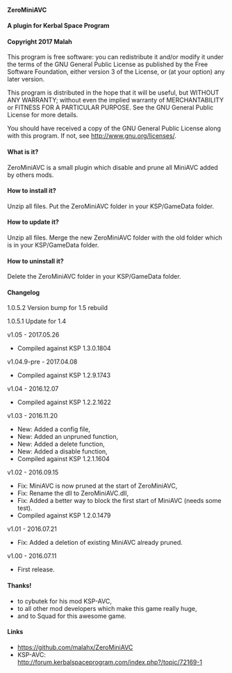 ﻿#### ZeroMiniAVC
#### A plugin for Kerbal Space Program
#### Copyright 2017 Malah

This program is free software: you can redistribute it and/or modify
it under the terms of the GNU General Public License as published by
the Free Software Foundation, either version 3 of the License, or
(at your option) any later version.

This program is distributed in the hope that it will be useful,
but WITHOUT ANY WARRANTY; without even the implied warranty of
MERCHANTABILITY or FITNESS FOR A PARTICULAR PURPOSE.  See the
GNU General Public License for more details.

You should have received a copy of the GNU General Public License
along with this program.  If not, see <http://www.gnu.org/licenses/>. 


#### What is it?

ZeroMiniAVC is a small plugin which disable and prune all MiniAVC added by others mods.

#### How to install it?

Unzip all files. Put the ZeroMiniAVC folder in your KSP/GameData folder.

#### How to update it?

Unzip all files. Merge the new ZeroMiniAVC folder with the old folder which is in your KSP/GameData folder.

#### How to uninstall it?

Delete the ZeroMiniAVC folder in your KSP/GameData folder.

#### Changelog
1.0.5.2
	Version bump for 1.5 rebuild

1.0.5.1
	Update for 1.4

v1.05 - 2017.05.26
* Compiled against KSP 1.3.0.1804

v1.04.9-pre - 2017.04.08
* Compiled against KSP 1.2.9.1743

v1.04 - 2016.12.07
* Compiled against KSP 1.2.2.1622

v1.03 - 2016.11.20
* New: Added a config file,
* New: Added an unpruned function,
* New: Added a delete function,
* New: Added a disable function,
* Compiled against KSP 1.2.1.1604

v1.02 - 2016.09.15
* Fix: MiniAVC is now pruned at the start of ZeroMiniAVC,
* Fix: Rename the dll to ZeroMiniAVC.dll,
* Fix: Added a better way to block the first start of MiniAVC (needs some test).
* Compiled against KSP 1.2.0.1479

v1.01 - 2016.07.21
* Fix: Added a deletion of existing MiniAVC already pruned.

v1.00 - 2016.07.11
* First release.

#### Thanks!

* to cybutek for his mod KSP-AVC,
* to all other mod developers which make this game really huge,
* and to Squad for this awesome game.

#### Links

* https://github.com/malahx/ZeroMiniAVC
* KSP-AVC: http://forum.kerbalspaceprogram.com/index.php?/topic/72169-1
